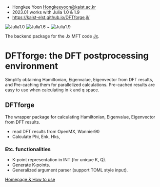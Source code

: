 - Hongkee Yoon Hongkeeyoon@kaist.ac.kr
- 2023.01 works with Julia 1.0 & 1.9
- https://kaist-elst.github.io/DFTforge.jl/

![Julia1.0](https://img.shields.io/badge/Julia-1.0-blue.svg?longCache=true)  ![Julia1.6](https://img.shields.io/badge/Julia-1.6-blue.svg?longCache=true) ~ ![Julia1.9](https://img.shields.io/badge/Julia-1.9-blue.svg?longCache=true)

The backend package for the Jx MFT code [Jx](https://kaist-elst.github.io/Jx.jl/).

# DFTforge: the DFT postprocessing environment
Simplify obtaining Hamiltonian, Eigenvalue, Eigenvector from DFT results, and Pre-caching them for parallelized calculations.
Pre-cached results are easy to use when calculating in k and q space.


## DFTforge
The wrapper package for calculating Hamiltonian, Eigenvalue, Eigenvector from DFT results.

 * read DFT results from OpenMX, Wannier90
 * Calculate Phi, Enk, Hks,

### Etc. functionalities
 * K-point representation in INT (for unique K, Q).
 * Generate K-points.
 * Generalized argument parser (support TOML style input).



[Homepage & How to use](https://kaist-elst.github.io/DFTforge.jl/)

